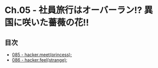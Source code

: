 # Ch.05 - 社員旅行はオーバーラン!? 異国に咲いた薔薇の花!!



## 目次

* [085 - hacker.meet(princess);](085.txt)
* [086 - hacker.feel(strange);](086.txt)
